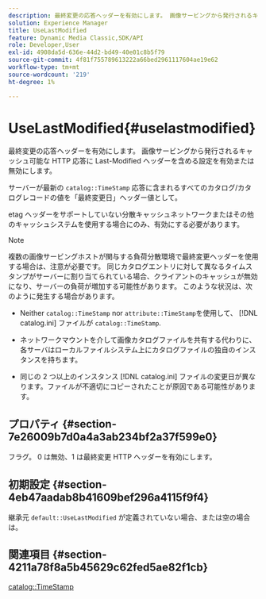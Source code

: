 ```yaml
---
description: 最終変更の応答ヘッダーを有効にします。 画像サービングから発行されるキャッシュ可能な HTTP 応答に Last-Modified ヘッダーを含める設定を有効または無効にします。
solution: Experience Manager
title: UseLastModified
feature: Dynamic Media Classic,SDK/API
role: Developer,User
exl-id: 4908da5d-636e-44d2-bd49-40e01c8b5f79
source-git-commit: 4f81f755789613222a66bed2961117604ae19e62
workflow-type: tm+mt
source-wordcount: '219'
ht-degree: 1%

---
```


# UseLastModified{#uselastmodified}

最終変更の応答ヘッダーを有効にします。 画像サービングから発行されるキャッシュ可能な HTTP 応答に Last-Modified ヘッダーを含める設定を有効または無効にします。

サーバーが最新の `catalog::TimeStamp` 応答に含まれるすべてのカタログ/カタログレコードの値を「最終変更日」ヘッダー値として。

etag ヘッダーをサポートしていない分散キャッシュネットワークまたはその他のキャッシュシステムを使用する場合にのみ、有効にする必要があります。

>[!NOTE]
>
>複数の画像サービングホストが関与する負荷分散環境で最終変更ヘッダーを使用する場合は、注意が必要です。 同じカタログエントリに対して異なるタイムスタンプがサーバーに割り当てられている場合、クライアントのキャッシュが無効になり、サーバーの負荷が増加する可能性があります。 このような状況は、次のように発生する場合があります。
>
>* Neither `catalog::TimeStamp` nor `attribute::TimeStamp`を使用して、 [!DNL catalog.ini] ファイルが `catalog::TimeStamp`.
>
>* ネットワークマウントを介して画像カタログファイルを共有する代わりに、各サーバはローカルファイルシステム上にカタログファイルの独自のインスタンスを持ちます。
>* 同じの 2 つ以上のインスタンス [!DNL catalog.ini] ファイルの変更日が異なります。ファイルが不適切にコピーされたことが原因である可能性があります。
>

## プロパティ {#section-7e26009b7d0a4a3ab234bf2a37f599e0}

フラグ。 0 は無効、1 は最終変更 HTTP ヘッダーを有効にします。

## 初期設定 {#section-4eb47aadab8b41609bef296a4115f9f4}

継承元 `default::UseLastModified` が定義されていない場合、または空の場合は。

## 関連項目 {#section-4211a78f8a5b45629c62fed5ae82f1cb}

[catalog::TimeStamp](../../../../../is-api/image-catalog/image-serving-api-ref/c-image-catalog-reference/c-image-svg-data-reference/c-image-data-reference/r-timestamp-cat.md#reference-59a27b72f4cb4a53a3baba83214c4ded)
